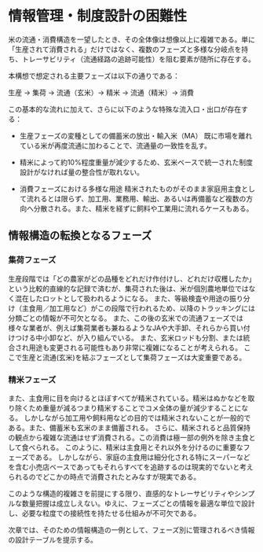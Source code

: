 # 情報管理・制度設計の困難性
米の流通・消費構造を一望したとき、その全体像は想像以上に複雑である。単に「生産されて消費される」だけではなく、複数のフェーズと多様な分岐点を持ち、トレーサビリティ（流通経路の追跡可能性）を阻む要素が随所に存在する。

本構想で想定される主要フェーズは以下の通りである：

生産 → 集荷 → 流通（玄米）→ 精米 → 流通（精米）→ 消費

この基本的な流れに加えて、さらに以下のような特殊な流入口・出口が存在する：

- 生産フェーズの変種としての備蓄米の放出・輸入米（MA）
既に市場を離れている米が再度流通に加わることで、流通量の一致性を乱す。

- 精米によって約10%程度重量が減少するため、玄米ベースで統一された制度設計がなければ量の整合性が取れない。

- 消費フェーズにおける多様な用途
精米されたものがそのまま家庭用主食として流れるとは限らず、加工用、業務用、輸出、あるいは再備蓄など複数の方向へ分散される。また、精米を経ずに飼料や工業用に流れるケースもある。

## 情報構造の転換となるフェーズ
### 集荷フェーズ
生産段階では「どの農家がどの品種をどれだけ作付けし、どれだけ収穫したか」という比較的直線的な記録で済むが、集荷された後は、米が個別農地単位ではなく混在したロットとして扱われるようになる。
また、等級検査や用途の振り分け（主食用／加工用など）がこの段階で行われるため、以降のトラッキングには分類ごとの情報が不可欠となる。
また、この後の玄米での流通フェーズでは様々な業者が、例えば集荷業者も兼ねるようなJAや大手卸、それらから買い付けつける中小卸など、が入り組んでいる。
また、玄米ロッドも分割、または統合され用途も変更される可能性もあり非常に複雑になることが考えられる。
ここで生産と流通(玄米)を結ぶフェーズとして集荷フェーズは大変重要である。

### 精米フェーズ
また、主食用に目を向けるとほぼすべてが精米されている。精米はぬかなどを取り除くため重量が減るつまり精米することでコメ全体の量が減少することになる。
しかしながら加工用や飼料用などの目的では精米されないことが一般的である。また、備蓄米も玄米のまま備蓄される。
さらに、精米されると品質保持の観点から複雑な流通はせず消費される。この消費は極一部の例外を除き主食として食べられる。
このように、精米は主食用とそれ以外を分けるのに重要なフェーズである。
しかしながら、家庭の主食用は細分化される特にスーパーなどを含む小売店ベースであってもそれらすべてを追跡するのは現実的でないと考えられるのでどこかの時点で消費されたとみなすが現実である。

このような構造的複雑さを前提にする限り、直感的なトレーサビリティやシンプルな数量把握は成立しえない。ゆえに、フェーズごとの情報を最適な単位で設計し、必要な粒度での接続性を持たせる仕組みが不可欠である。

次章では、そのための情報構造の一例として、フェーズ別に管理されるべき情報の設計テーブルを提示する。

